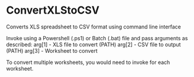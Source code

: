# ConvertXLStoCSV
Converts XLS spreadsheet to CSV format using command line interface

Invoke using a Powershell (.ps1) or Batch (.bat) file and pass arguments as described:
arg[1] - XLS file to convert (PATH)
arg[2] - CSV file to output (PATH)
arg[3] - Worksheet to convert

To convert multiple worksheets, you would need to invoke for each worksheet.
